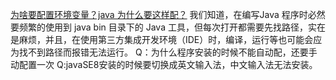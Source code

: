 [为啥要配置环境变量？java 为什么要这样配？](https://www.cnblogs.com/zou-ma/p/16081010.html)
我们知道，在编写Java 程序时必然要频繁的使用到 java bin 目录下的 Java 工具，但每次打开都需要先找路径，实在是麻烦，并且，在使用第三方集成开发环境（IDE）时，编译，运行等也可能会应为找不到路径而报错无法运行。
Q：为什么程序安装的时候不能自动配，还要手动配置一次
Q:javaSE8安装的时候要切换成英文输入法，中文输入法无法安装。

